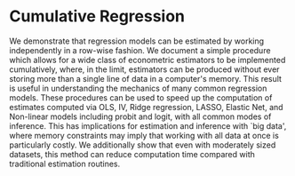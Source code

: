 # Cumulative Regression

We demonstrate that regression models can be estimated by working independently in a row-wise fashion. We document a simple procedure which allows for a wide class of econometric estimators to be implemented cumulatively, where, in the limit, estimators can be produced without ever storing more than a single line of data in a computer's memory.  This result is useful in understanding the mechanics of many common regression models.  These procedures can be used to speed up the computation of estimates computed via OLS, IV, Ridge regression, LASSO, Elastic Net, and Non-linear models including probit and logit, with all common modes of inference.  This has implications for estimation and inference with `big data', where memory constraints may imply that working with all data at once is particularly costly. We additionally show that even with moderately sized datasets, this method can reduce computation time compared with traditional estimation routines.
